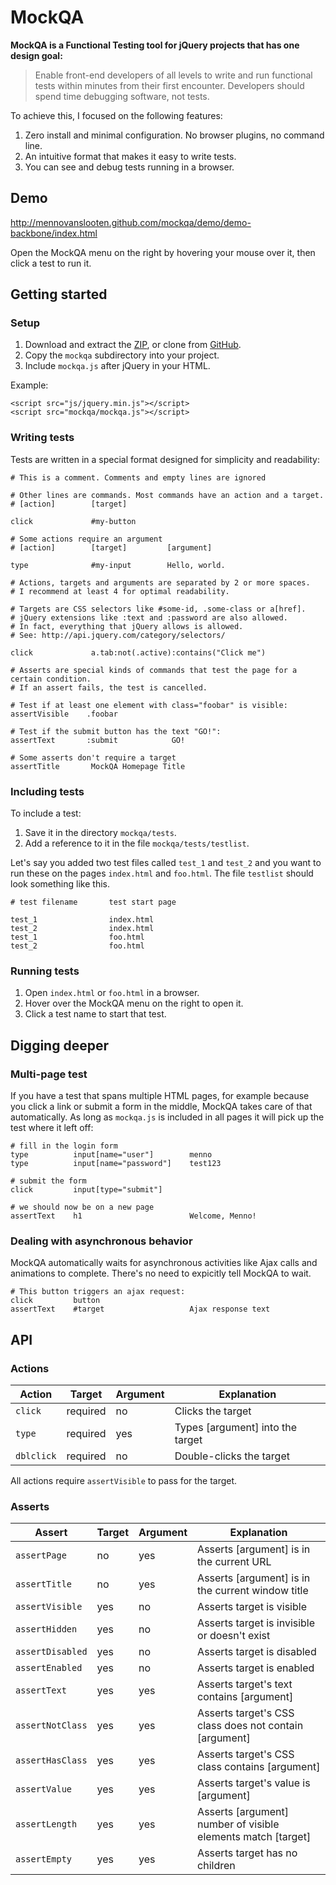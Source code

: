 # MockQA

**MockQA is a Functional Testing tool for jQuery projects that has one design goal:**

> Enable front-end developers of all levels to write and run functional tests within minutes from their first encounter. Developers should spend time debugging software, not tests.

To achieve this, I focused on the following features:

1. Zero install and minimal configuration. No browser plugins, no command line.
2. An intuitive format that makes it easy to write tests.
3. You can see and debug tests running in a browser.

## Demo

http://mennovanslooten.github.com/mockqa/demo/demo-backbone/index.html

Open the MockQA menu on the right by hovering your mouse over it, then click a test to run it.

## Getting started

### Setup

1. Download and extract the [ZIP](https://github.com/mennovanslooten/mockqa/archive/master.zip), or clone from [GitHub](https://github.com/mennovanslooten/mockqa).
2. Copy the `mockqa` subdirectory into your project. 
3. Include `mockqa.js` after jQuery in your HTML.

Example:

    <script src="js/jquery.min.js"></script>
    <script src="mockqa/mockqa.js"></script>

### Writing tests

Tests are written in a special format designed for simplicity and readability:

    # This is a comment. Comments and empty lines are ignored
    
    # Other lines are commands. Most commands have an action and a target.
    # [action]        [target]
    
    click             #my-button
    
    # Some actions require an argument
    # [action]        [target]         [argument]
    
    type              #my-input        Hello, world.
    
    # Actions, targets and arguments are separated by 2 or more spaces. 
    # I recommend at least 4 for optimal readability.
    
	# Targets are CSS selectors like #some-id, .some-class or a[href]. 
	# jQuery extensions like :text and :password are also allowed.
	# In fact, everything that jQuery allows is allowed. 
	# See: http://api.jquery.com/category/selectors/

    click             a.tab:not(.active):contains("Click me")
	
	# Asserts are special kinds of commands that test the page for a certain condition.
	# If an assert fails, the test is cancelled. 
	
	# Test if at least one element with class="foobar" is visible:
	assertVisible    .foobar
	
	# Test if the submit button has the text "GO!":
	assertText       :submit            GO!
    
    # Some asserts don't require a target
    assertTitle       MockQA Homepage Title
 

### Including tests

To include a test:

1. Save it in the directory `mockqa/tests`. 
2. Add a reference to it in the file `mockqa/tests/testlist`. 

Let's say you added two test files called `test_1` and `test_2` and you want to run these on the pages `index.html` and `foo.html`. The file `testlist` should look something like this.

    # test filename       test start page
    
    test_1                index.html
    test_2                index.html
    test_1                foo.html
    test_2                foo.html

### Running tests

1. Open `index.html` or `foo.html` in a browser.
2. Hover over the MockQA menu on the right to open it.
3. Click a test name to start that test.

## Digging deeper

### Multi-page test

If you have a test that spans multiple HTML pages, for example because you click a link or submit a form in the middle, MockQA takes care of that automatically. As long as `mockqa.js` is included in all pages it will pick up the test where it left off:

    # fill in the login form
    type          input[name="user"]        menno
    type          input[name="password"]    test123
    
    # submit the form
    click         input[type="submit"]
    
    # we should now be on a new page
    assertText    h1                        Welcome, Menno!

### Dealing with asynchronous behavior

MockQA automatically waits for asynchronous activities like Ajax calls and animations to complete. There's no need to expicitly tell MockQA to wait.

    # This button triggers an ajax request:
    click         button
    assertText    #target                   Ajax response text

## API

### Actions

Action | Target    | Argument  | Explanation
-------|-----------|-----------|------------
`click`| required  | no        | Clicks the target
`type` | required  | yes       | Types [argument] into the target
`dblclick` | required | no     | Double-clicks the target

All actions require `assertVisible` to pass for the target.

### Asserts

Assert          | Target    | Argument | Explanation
----------------|-----------|----------|------------
`assertPage`    | no        | yes      | Asserts [argument] is in the current URL
`assertTitle`   | no        | yes      | Asserts [argument] is in the current window title
`assertVisible` | yes       | no       | Asserts target is visible
`assertHidden`  | yes       | no       | Asserts target is invisible or doesn't exist
`assertDisabled`| yes       | no       | Asserts target is disabled
`assertEnabled` | yes       | no       | Asserts target is enabled
`assertText`    | yes       | yes      | Asserts target's text contains [argument]
`assertNotClass`| yes       | yes      | Asserts target's CSS class does not contain [argument]
`assertHasClass`| yes       | yes      | Asserts target's CSS class contains [argument]
`assertValue`   | yes       | yes      | Asserts target's value is [argument]
`assertLength`  | yes       | yes      | Asserts [argument] number of visible elements match [target]
`assertEmpty`   | yes       | yes      | Asserts target has no children

